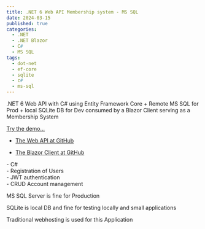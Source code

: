```yaml
---
title: .NET 6 Web API Membership system - MS SQL
date: 2024-03-15
published: true
categories:
  - .NET
  - .NET Blazor
  - C#
  - MS SQL
tags:
  - dot-net
  - ef-core
  - sqlite
  - c#
  - ms-sql
---
```



.NET 6 Web API with C# using Entity Framework Core + Remote MS SQL for Prod + local SQLite DB for Dev consumed by a Blazor Client serving as a Membership System


<p><a href="https://blazor.signup.mssql.persteenolsen.com" target="_blank" title="Blazor + Web API in .NET 6 Membership System">Try the demo...</a></p>

<ul>
<li>
<a href="https://github.com/persteenolsen/dotnet-6-signup-mssql-api" target="_blank">The Web API at GitHub</a>
</li>
<li>

<a href="https://github.com/persteenolsen/blazor-signup-mssql" target="_blank">The Blazor Client at GitHub</a>
</li>
</ul>

<p>
- C#<br />
- Registration of Users<br />
- JWT authentication<br />
- CRUD Account management<br />
</p>

<p>MS SQL Server is fine for Production</p> 

<p>SQLite is local DB and fine for testing locally and small applications</p>

<p>Traditional webhosting is used for this Application</p>
